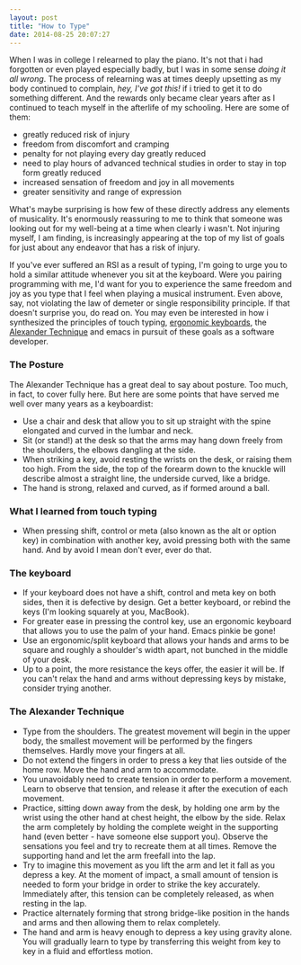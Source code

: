 ```yaml
---
layout: post
title: "How to Type"
date: 2014-08-25 20:07:27
---
```


When I was in college I relearned to play the piano. It's not that i
had forgotten or even played especially badly, but I was in some sense
*doing it all wrong*. The process of relearning was at times deeply
upsetting as my body continued to complain, *hey, I've got this!* if i
tried to get it to do something different.  And the rewards only
became clear years after as I continued to teach myself in the
afterlife of my schooling. Here are some of them:

* greatly reduced risk of injury
* freedom from discomfort and cramping
* penalty for not playing every day greatly reduced
* need to play hours of advanced technical studies in order to stay in
  top form greatly reduced
* increased sensation of freedom and joy in all movements
* greater sensitivity and range of expression

What's maybe surprising is how few of these directly address any
elements of musicality.  It's enormously reassuring to me to think
that someone was looking out for my well-being at a time when clearly
i wasn't. Not injuring myself, I am finding, is increasingly appearing
at the top of my list of goals for just about any endeavor that has a
risk of injury.

If you've ever suffered an RSI as a result of typing, I'm going to
urge you to hold a similar attitude whenever you sit at the
keyboard. Were you pairing programming with me, I'd want for you to
experience the same freedom and joy as you type that I feel when
playing a musical instrument. Even above, say, not violating the law
of demeter or single responsibility principle. If that doesn't
surprise you, do read on. You may even be interested in how i
synthesized the principles of touch typing,
[ergonomic keyboards][ergonomic], the [Alexander Technique][alexander]
and emacs in pursuit of these goals as a software developer.

[ergonomic]: http://en.wikipedia.org/wiki/Ergonomic_keyboard
[alexander]: http://en.wikipedia.org/wiki/Alexander_technique

### The Posture

The Alexander Technique has a great deal to say about posture.  Too
much, in fact, to cover fully here. But here are some points that have
served me well over many years as a keyboardist:

* Use a chair and desk that allow you to sit up straight with the spine
  elongated and curved in the lumbar and neck.
* Sit (or stand!) at the desk so that the arms may hang down freely from
  the shoulders, the elbows dangling at the side.
* When striking a key, avoid resting the wrists on the desk, or
  raising them too high. From the side, the top of the forearm down to
  the knuckle will describe almost a straight line, the underside
  curved, like a bridge.
* The hand is strong, relaxed and curved, as if formed around a ball.

### What I learned from touch typing
* When pressing shift, control or meta (also known as the alt or
  option key) in combination with another key, avoid pressing both
  with the same hand. And by avoid I mean don't ever, ever do that.

### The keyboard
* If your keyboard does not have a shift, control and meta key on both
  sides, then it is defective by design.  Get a better keyboard, or
  rebind the keys (I'm looking squarely at you, MacBook).
* For greater ease in pressing the control key, use an ergonomic
  keyboard that allows you to use the palm of your hand. Emacs pinkie be gone!
* Use an ergonomic/split keyboard that allows your hands and arms to
  be square and roughly a shoulder's width apart, not bunched in the
  middle of your desk.
* Up to a point, the more resistance the keys offer, the easier it
  will be. If you can't relax the hand and arms without depressing
  keys by mistake, consider trying another.

### The Alexander Technique
* Type from the shoulders. The greatest movement will begin in the
  upper body, the smallest movement will be performed by the fingers
  themselves. Hardly move your fingers at all.
* Do not extend the fingers in order to press a key that lies outside
  of the home row. Move the hand and arm to accommodate.
* You unavoidably need to create tension in order to perform a
  movement. Learn to observe that tension, and release it after the
  execution of each movement.
* Practice, sitting down away from the desk, by holding one arm by the
  wrist using the other hand at chest height, the elbow by the
  side. Relax the arm completely by holding the complete weight in the
  supporting hand (even better - have someone else support
  you). Observe the sensations you feel and try to recreate them at
  all times. Remove the supporting hand and let the arm freefall into
  the lap.
* Try to imagine this movement as you lift the arm and let it
  fall as you depress a key. At the moment of impact, a small amount
  of tension is needed to form your bridge in order to strike the key
  accurately. Immediately after, this tension can be completely
  released, as when resting in the lap.
* Practice alternately forming that strong bridge-like position in the
  hands and arms and then allowing them to relax completely.
* The hand and arm is heavy enough to depress a key using gravity
  alone. You will gradually learn to type by transferring this weight
  from key to key in a fluid and effortless motion.
